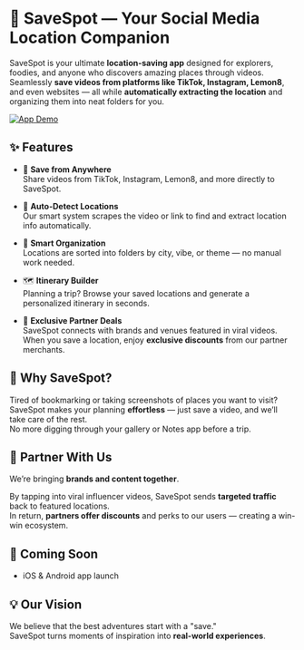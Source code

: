 # 📍 SaveSpot — Your Social Media Location Companion

SaveSpot is your ultimate **location-saving app** designed for explorers, foodies, and anyone who discovers amazing places through videos. Seamlessly **save videos from platforms like TikTok, Instagram, Lemon8**, and even websites — all while **automatically extracting the location** and organizing them into neat folders for you.

[![App Demo](https://img.youtube.com/vi/sw6uQladJdE/0.jpg)](https://youtube.com/shorts/sw6uQladJdE?feature=share)

## ✨ Features

- 🔗 **Save from Anywhere**  
  Share videos from TikTok, Instagram, Lemon8, and more directly to SaveSpot.

- 📍 **Auto-Detect Locations**  
  Our smart system scrapes the video or link to find and extract location info automatically.

- 📁 **Smart Organization**  
  Locations are sorted into folders by city, vibe, or theme — no manual work needed.

- 🗺️ **Itinerary Builder**  
  Planning a trip? Browse your saved locations and generate a personalized itinerary in seconds.

- 💸 **Exclusive Partner Deals**  
  SaveSpot connects with brands and venues featured in viral videos. When you save a location, enjoy **exclusive discounts** from our partner merchants.

## 🚀 Why SaveSpot?

Tired of bookmarking or taking screenshots of places you want to visit?  
SaveSpot makes your planning **effortless** — just save a video, and we’ll take care of the rest.  
No more digging through your gallery or Notes app before a trip.

## 🤝 Partner With Us

We’re bringing **brands and content together**.

By tapping into viral influencer videos, SaveSpot sends **targeted traffic** back to featured locations.  
In return, **partners offer discounts** and perks to our users — creating a win-win ecosystem.

## 📲 Coming Soon

- iOS & Android app launch  

## 💡 Our Vision

We believe that the best adventures start with a "save."  
SaveSpot turns moments of inspiration into **real-world experiences**.
